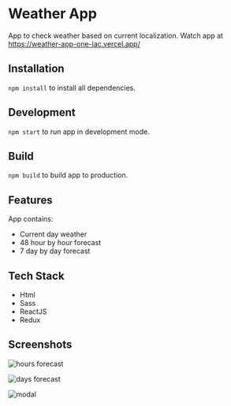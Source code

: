 # Weather App

App to check weather based on current localization.
Watch app at https://weather-app-one-lac.vercel.app/

## Installation

`npm install` to install all dependencies.

## Development

`npm start` to run app in development mode.

## Build 

`npm build` to build app to production.

## Features 

App contains:
- Current day weather
- 48 hour by hour forecast
- 7 day by day forecast

## Tech Stack

- Html
- Sass
- ReactJS
- Redux

## Screenshots

![hours forecast](https://user-images.githubusercontent.com/74624831/173191198-f3d03440-980a-44f2-9f94-12e2b6c8a05c.png)

![days forecast](https://user-images.githubusercontent.com/74624831/173191232-af5eccdc-358b-4a9b-956e-154be5c5afe9.png)

![modal](https://user-images.githubusercontent.com/74624831/173191252-8a957e05-0cbb-4602-9b11-24998c1e36e4.png)
